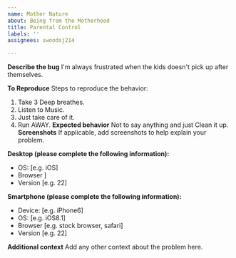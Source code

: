 ```yaml
---
name: Mother Nature
about: Being from the Motherhood
title: Parental Control
labels: ''
assignees: swoodsj214

---
```


**Describe the bug**
I'm always frustrated when the kids doesn't pick up after themselves.

**To Reproduce**
Steps to reproduce the behavior:
1. Take 3 Deep breathes.
2. Listen to Music.
3. Just take care of it.
4. Run AWAY.
**Expected behavior**
Not to say anything and just Clean it up.
**Screenshots**
If applicable, add screenshots to help explain your problem.

**Desktop (please complete the following information):**
 - OS: [e.g. iOS]
 - Browser ]
 - Version [e.g. 22]

**Smartphone (please complete the following information):**
 - Device: [e.g. iPhone6]
 - OS: [e.g. iOS8.1]
 - Browser [e.g. stock browser, safari]
 - Version [e.g. 22]

**Additional context**
Add any other context about the problem here.
